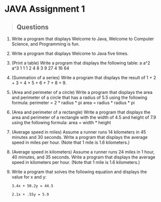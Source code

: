 # JAVA Assignment 1

> ## Questions

1. Write a program that displays Welcome to Java, Welcome to Computer Science, and Programming is fun.
1. Write a program that displays Welcome to Java five times.
1. (Print a table) Write a program that displays the following table:
a        a^2    a^3
1        1              1
2        4              8
3        9              27
4        16     64

1. (Summation of a series) Write a program that displays the result of
                                1 + 2 + 3 + 4 + 5 + 6 + 7 + 8 + 9.
1. (Area and perimeter of a circle) Write a program that displays the area and perimeter
of a circle that has a radius of 5.5 using the following formula:
                                        perimeter = 2 * radius * pi
                                        area = radius * radius * pi
1. (Area and perimeter of a rectangle) Write a program that displays the area and
perimeter of a rectangle with the width of 4.5 and height of 7.9 using the following
formula:
                                                area = width * height
1. (Average speed in miles) Assume a runner runs 14 kilometers in 45 minutes and 30
seconds. Write a program that displays the average speed in miles per hour. (Note
that 1 mile is 1.6 kilometers.)

1. (Average speed in kilometers) Assume a runner runs 24 miles in 1 hour, 40 minutes,
and 35 seconds. Write a program that displays the average speed in kilometers per
hour. (Note that 1 mile is 1.6 kilometers.)

1. Write a program that solves the following equation and displays the value for x and y:

       3.4x + 50.2y = 44.5

       2.1x + .55y = 5.9
 